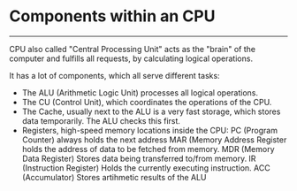# Components within an CPU

---

CPU also called "Central Processing Unit" acts as the "brain" of the computer and fulfills
all requests, by calculating logical operations.

It has a lot of components, which all serve different tasks:

- The ALU (Arithmetic Logic Unit) processes all logical operations.
- The CU (Control Unit), which coordinates the operations of the CPU.
- The Cache, usually next to the ALU is a very fast storage, which stores data temporarily. 
The ALU checks this first.
- Registers, high-speed memory locations inside the CPU:
PC (Program Counter) always holds the next address
MAR (Memory Address Register holds the address of data to be fetched from memory.
MDR (Memory Data Register) Stores data being transferred to/from memory.
IR (Instruction Register) Holds the currently executing instruction.
ACC (Accumulator) Stores artihmetic results of the ALU


